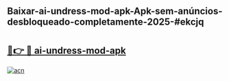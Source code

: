 ## Baixar-ai-undress-mod-apk-Apk-sem-anúncios-desbloqueado-completamente-2025-#ekcjq

# <h2><a href="https://ainizakaria.my?title=ai-undress-mod-apk&ref=20M">🔗👉 🔴 ai-undress-mod-apk</a></h2>

[![acn](https://github.com/user-attachments/assets/0f9c940e-d8b0-45ae-aac7-cd30a18b3e1c)](https://ainizakaria.my?title=ai-undress-mod-apk&ref=20M)

